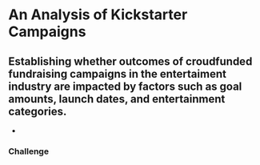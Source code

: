 # An Analysis of Kickstarter Campaigns
## Establishing whether outcomes of croudfunded fundraising campaigns in the entertaiment industry are impacted by factors such as goal amounts, launch dates, and entertainment categories.
*
### Challenge

